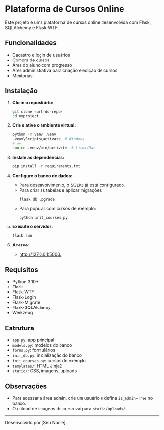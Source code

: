 # Plataforma de Cursos Online

Este projeto é uma plataforma de cursos online desenvolvida com Flask, SQLAlchemy e Flask-WTF.

## Funcionalidades
- Cadastro e login de usuários
- Compra de cursos
- Área do aluno com progresso
- Área administrativa para criação e edição de cursos
- Mentorias

## Instalação

1. **Clone o repositório:**
   ```sh
   git clone <url-do-repo>
   cd myproject
   ```

2. **Crie e ative o ambiente virtual:**
   ```sh
   python -m venv .venv
   .venv\Scripts\activate  # Windows
   # ou
   source .venv/bin/activate  # Linux/Mac
   ```

3. **Instale as dependências:**
   ```sh
   pip install -r requirements.txt
   ```

4. **Configure o banco de dados:**
   - Para desenvolvimento, o SQLite já está configurado.
   - Para criar as tabelas e aplicar migrações:
     ```sh
     flask db upgrade
     ```
   - Para popular com cursos de exemplo:
     ```sh
     python init_courses.py
     ```

5. **Execute o servidor:**
   ```sh
   flask run
   ```

6. **Acesse:**
   - http://127.0.0.1:5000/

## Requisitos
- Python 3.10+
- Flask
- Flask-WTF
- Flask-Login
- Flask-Migrate
- Flask-SQLAlchemy
- Werkzeug

## Estrutura
- `app.py`: app principal
- `models.py`: modelos do banco
- `forms.py`: formulários
- `init_db.py`: inicialização do banco
- `init_courses.py`: cursos de exemplo
- `templates/`: HTML Jinja2
- `static/`: CSS, imagens, uploads

## Observações
- Para acessar a área admin, crie um usuário e defina `is_admin=True` no banco.
- O upload de imagens de curso vai para `static/uploads/`.

---

Desenvolvido por [Seu Nome]. 
